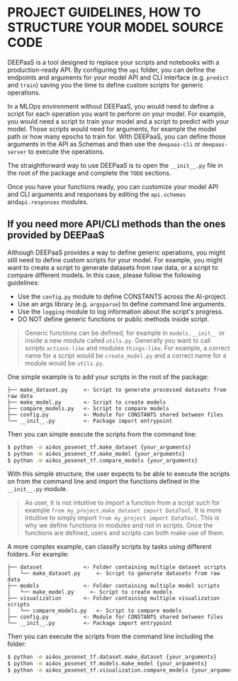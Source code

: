 # PROJECT GUIDELINES, HOW TO STRUCTURE YOUR MODEL SOURCE CODE

DEEPaaS is a tool designed to replace your scripts and notebooks with a
production-ready API. By configuring the `api` folder, you can define the
endpoints and arguments for your model API and CLI interface
(e.g. `predict` and `train`) saving you the time to define custom scripts
for generic operations.

In a MLOps environment without DEEPaaS, you would need to define a script for
each operation you want to perform on your model. For example, you would need
a script to train your model and a script to predict with your model. Those
scripts would need for arguments, for example the model path or how many
epochs to train for. WIth DEEPaaS, you can define those arguments in the API
as Schemas and then use the `deepaas-cli` or `deepaas-server` to execute the
operations.

The straightforward way to use DEEPaaS is to open the `__init__.py` file in
the root of the package and complete the `TODO` sections.

Once you have your functions ready, you can customize your model API and CLI
arguments and responses by editing the `api.schemas` and`api.responses`
modules.

## If you need more API/CLI methods than the ones provided by DEEPaaS

Although DEEPaaS provides a way to define generic operations, you might still
need to define custom scripts for your model. For example, you might want to
create a script to generate datasets from raw data, or a script to compare
different models. In this case, please follow the following guidelines:

- Use the `config.py` module to define CONSTANTS across the AI-project.
- Use an args library (e.g. `argsparse`) to define command line arguments.
- Use the `logging` module to log information about the script's progress.
- DO NOT define generic functions or public methods inside script.

> Generic functions can be defined, for example in `models.__init__` or inside
> a new module called `utils.py`. Generally you want to call scripts
> `actions-like` and modules `things-like`. For example, a correct name for a
> script would be `create_model.py` and a correct name for a module would be
> `utils.py`.

One simple example is to add your scripts in the root of the package:

```
├── make_dataset.py     <- Script to generate processed datasets from raw data
├── make_model.py       <- Script to create models
├── compare_models.py   <- Script to compare models
├── config.py           <- Module for CONSTANTS shared between files
└── __init__.py         <- Package import entrypoint
```

Then you can simple execute the scripts from the command line:

```bash
$ python -m ai4os_posenet_tf.make_dataset {your_arguments}
$ python -m ai4os_posenet_tf.make_model {your_arguments}
$ python -m ai4os_posenet_tf.compare_models {your_arguments}
```

With this simple structure, the user expects to be able to execute the
scripts on from the command line and import the functions defined in the
`__init__.py` module.

> As user, it is not intuitive to import a function from a script such for
> example `from my_project.make_dataset import DataTool`. It is more intuitive
> to simply import `from my_project import DataTool`. This is why we define
> functions in modules and not in scripts. Once the functions are defined,
> users and scripts can both make use of them.

A more complex example, can classify scripts by tasks using different folders.
For example:

```
├── dataset             <- Folder containing multiple dataset scripts
│   └── make_dataset.py     <- Script to generate datasets from raw data
├── models              <- Folder containing multiple model scripts
│   └── make_model.py     <- Script to create models
├── visualization       <- Folder containing multiple visualization scripts
│   └── compare_models.py   <- Script to compare models
├── config.py           <- Module for CONSTANTS shared between files
└── __init__.py         <- Package import entrypoint
```

Then you can execute the scripts from the command line including the folder:

```bash
$ python -m ai4os_posenet_tf.dataset.make_dataset {your_arguments}
$ python -m ai4os_posenet_tf.models.make_model {your_arguments}
$ python -m ai4os_posenet_tf.visualization.compare_models {your_arguments}
```
